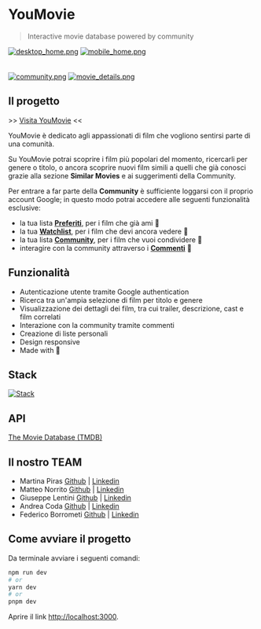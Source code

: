 # YouMovie

> Interactive movie database powered by community

[![desktop_home.png](https://i.postimg.cc/1XKhhQwq/desktop-home.png)](https://i.postimg.cc/1XKhhQwq/desktop-home.png) [![mobile_home.png](https://i.postimg.cc/CLmTcwFy/mobile-home.png)](https://i.postimg.cc/CLmTcwFy/mobile-home.png)  
<br>
<br>
[![community.png](https://i.postimg.cc/NMH2xNTV/community.png)](https://postimg.cc/47X3fQWb) [![movie_details.png](https://i.postimg.cc/ZKTzPWzF/movie-details.png)](https://i.postimg.cc/ZKTzPWzF/movie-details.png)

## Il progetto

\>> [Visita YouMovie](https://cb-7-gruppo-c.vercel.app/) <<

YouMovie è dedicato agli appassionati di film che vogliono sentirsi parte di una comunità.

Su YouMovie potrai scoprire i film più popolari del momento, ricercarli per genere o titolo, o ancora scoprire nuovi film simili a quelli che già conosci grazie alla sezione **Similar Movies** e ai suggerimenti della Community.

Per entrare a far parte della **Community** è sufficiente loggarsi con il proprio account Google; in questo modo potrai accedere alle seguenti funzionalità esclusive:

- la tua lista <ins>**Preferiti**</ins>, per i film che già ami 🤍
- la tua <ins>**Watchlist**</ins>, per i film che devi ancora vedere 👀
- la tua lista <ins>**Community**</ins>, per i film che vuoi condividere 👥
- interagire con la community attraverso i <ins>**Commenti**</ins> 💬

## Funzionalità

- Autenticazione utente tramite Google authentication
- Ricerca tra un'ampia selezione di film per titolo e genere
- Visualizzazione dei dettagli dei film, tra cui trailer, descrizione, cast e film correlati
- Interazione con la community tramite commenti
- Creazione di liste personali
- Design responsive
- Made with 🤍

## Stack

[![Stack](https://skillicons.dev/icons?i=react,nextjs,sass,firebase,git,vercel)](https://skillicons.dev)

## API

[The Movie Database (TMDB)](https://www.themoviedb.org/)

## Il nostro TEAM

- Martina Piras [Github](https://github.com/martinapiras) | [Linkedin](https://www.linkedin.com/in/martinapiras/)
- Matteo Norrito [Github](https://github.com/MatteoNorr) | [Linkedin](www.linkedin.com/in/matteo-norrito)
- Giuseppe Lentini [Github](https://github.com/JosepherLentini) | [Linkedin](https://www.linkedin.com/in/giuseppericcardolentini//)
- Andrea Coda [Github](https://github.com/AndreaCodone) | [Linkedin](www.linkedin.com/in/andrea-coda)
- Federico Borrometi [Github](https://github.com/federico-init) | [Linkedin](https://www.linkedin.com/in/federico-borrometi/)

## Come avviare il progetto

Da terminale avviare i seguenti comandi:

```bash
npm run dev
# or
yarn dev
# or
pnpm dev
```

Aprire il link [http://localhost:3000](http://localhost:3000).
